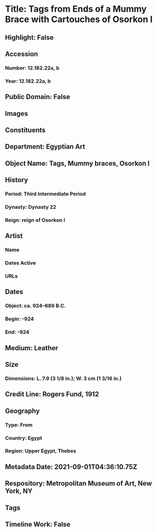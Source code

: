 # Title: Tags from Ends of a Mummy Brace with Cartouches of Osorkon I
## Highlight: False
## Accession
### Number: 12.182.22a, b
### Year: 12.182.22a, b
## Public Domain: False
## Images
## Constituents
## Department: Egyptian Art
## Object Name: Tags, Mummy braces, Osorkon I
## History
### Period: Third Intermediate Period
### Dynasty: Dynasty 22
### Reign: reign of Osorkon I
## Artist
### Name
### Dates Active
### URLs
## Dates
### Object: ca. 924–889 B.C.
### Begin: -924
### End: -924
## Medium: Leather
## Size
### Dimensions: L. 7.9 (3 1/8 in.); W. 3 cm (1 3/16 in.)
## Credit Line: Rogers Fund, 1912
## Geography
### Type: From
### Country: Egypt
### Region: Upper Egypt, Thebes
## Metadata Date: 2021-09-01T04:36:10.75Z
## Respository: Metropolitan Museum of Art, New York, NY
## Tags
## Timeline Work: False